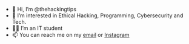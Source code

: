 - 👋 Hi, I’m @thehackingtips
- 👀 I’m interested in Ethical Hacking, Programming, Cybersecurity and Tech.
- 👨‍🎓 I’m an IT student
- 📫 You can reach me on my <a href='mailto:thehackingtips1o1@gmail.com'>email</a> or <a href='https://instagram.com/thehackingtips.com'>Instagram</a>

<!---
thehackingtips/thehackingtips is a ✨ special ✨ repository because its `README.md` (this file) appears on your GitHub profile.
You can click the Preview link to take a look at your changes.
--->
